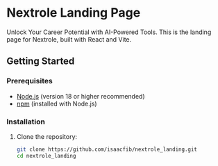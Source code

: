 # Nextrole Landing Page

Unlock Your Career Potential with AI-Powered Tools. This is the landing page for Nextrole, built with React and Vite.

## Getting Started

### Prerequisites

- [Node.js](https://nodejs.org/) (version 18 or higher recommended)
- [npm](https://www.npmjs.com/) (installed with Node.js)

### Installation

1. Clone the repository:
   ```bash
   git clone https://github.com/isaacfib/nextrole_landing.git
   cd nextrole_landing
